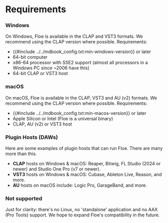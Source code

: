 <!--
SPDX-FileCopyrightText: 2024 Sam Windell
SPDX-License-Identifier: GPL-3.0-or-later
-->

# Requirements

### <i class="fa fa-windows"></i> Windows
On Windows, Floe is available in the CLAP and VST3 formats. We recommend using the CLAP version where possible. Requirements:

- {{#include ../../mdbook_config.txt:min-windows-version}} or later
- 64-bit computer
- x86-64 processor with SSE2 support (almost all processors in a Windows PC since ~2006 have this)
- 64-bit CLAP or VST3 host

### <i class="fa fa-apple"></i> macOS
On macOS, Floe is available in the CLAP, VST3 and AU (v2) formats. We recommend using the CLAP version where possible. Requirements:

- {{#include ../../mdbook_config.txt:min-macos-version}} or later
- Apple Silicon or Intel (Floe is a universal binary)
- CLAP, AU (v2) or VST3 host

### Plugin Hosts (DAWs)
Here are some examples of plugin hosts that can run Floe. There are many more than this.
- **CLAP** hosts on Windows & macOS: Reaper, Bitwig, FL Studio (2024 or newer) and Studio One Pro (v7 or newer).
- **VST3** hosts on Windows & macOS: Cubase, Ableton Live, Reason, and more.
- **AU** hosts on macOS include: Logic Pro, GarageBand, and more.

### Not supported
Just for clarity: there's no Linux, no 'standalone' application and no AAX (Pro Tools) support. We hope to expand Floe's compatibility in the future.
